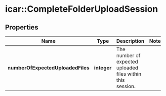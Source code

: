 # icar::CompleteFolderUploadSession


## Properties

Name | Type | Description | Notes
------------ | ------------- | ------------- | -------------
**numberOfExpectedUploadedFiles** | **integer** | The number of expected uploaded files within this session. | 



